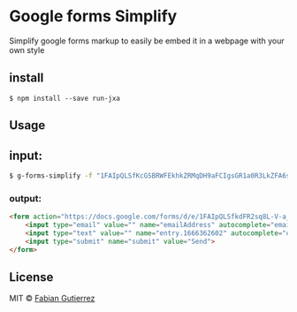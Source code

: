 # Google forms Simplify

Simplify google forms markup to easily be embed it in a webpage with your own style

## install

`$ npm install --save run-jxa`

## Usage

## input:
```bash
$ g-forms-simplify -f "1FAIpQLSfKcGSBRWFEkhkZRMqDH9aFCIgsGR1a0R3LkZFA6ssNPx5tpw"
```
### output:
```html
<form action="https://docs.google.com/forms/d/e/1FAIpQLSfkdFR2sq8L-V-a_x3Ms6JAd-ol6jdm7AqOrRMy3Cp_g3Wz2Q/formResponse" method="" target="hidden_iframe" onsubmit="submitted=true">
	<input type="email" value="" name="emailAddress" autocomplete="email" required="required" placeholder=""/>
	<input type="text" value="" name="entry.1666362602" autocomplete="off" required="undefined" placeholder=""/>
	<input type="submit" name="submit" value="Send">
</form>

```
## License

MIT © [Fabian Gutierrez](http://fabiangutierrez.co)
